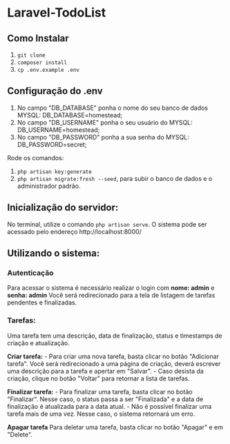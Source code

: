 # Laravel-TodoList

## Como Instalar

1. `git clone`
1. `composer install`
1. `cp .env.example .env`

## Configuração do .env

1. No campo "DB_DATABASE" ponha o nome do seu banco de dados MYSQL: DB_DATABASE=homestead;
1. No campo "DB_USERNAME" ponha o seu usuário do MYSQL: DB_USERNAME=homestead;
1. No campo "DB_PASSWORD" ponha a sua senha do MYSQL: DB_PASSWORD=secret;

Rode os comandos:
1. `php artisan key:generate`
1. `php artisan migrate:fresh --seed`, para subir o banco de dados e o administrador padrão.

## Inicialização do servidor:
No terminal, utilize o comando `php artisan serve`. O sistema pode ser acessado pelo endereço http://localhost:8000/

## Utilizando o sistema:

### Autenticação
Para acessar o sistema é necessário realizar o login com **nome: admin** e **senha: admin**
Você será redirecionado para a tela de listagem de tarefas pendentes e finalizadas. 

### Tarefas:
Uma tarefa tem uma descrição, data de finalização, status e timestamps de criação e atualização.

**Criar tarefa:**
    - Para criar uma nova tarefa, basta clicar no botão "Adicionar tarefa". Você será redirecionado a uma página de criação, deverá escrever uma descrição para a tarefa e apertar em "Salvar".
    - Caso desista da criação, clique no botão "Voltar" para retornar a lista de tarefas.
    
**Finalizar tarefa:**
    - Para finalizar uma tarefa, basta clicar no botão "Finalizar". Nesse caso, o status passa a ser "Finalizada" e a data de finalização é atualizada para a data atual.
    - Não é possível finalizar uma tarefa mais de uma vez. Nesse caso, o sistema retornará um erro.

**Apagar tarefa**
    Para deletar uma tarefa, basta clicar no botão "Apagar" e  em "Delete".




